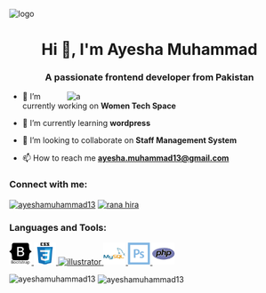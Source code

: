 ![logo](https://github.com/ayeshamuhammad13/ayeshamuhammad13/blob/main/image_2023-10-14_193517297.png)
<h1 align="center">Hi 👋, I'm Ayesha Muhammad</h1>
<h3 align="center">A passionate frontend developer from Pakistan</h3>

<img align ="right" alt ="a" width = "400" src ="https://www.google.com/url?sa=i&url=https%3A%2F%2Fgifdb.com%2Fgif%2Fcoding-girl-animation-fe7t4gejurmtof8v.html&psig=AOvVaw3aSUYNFJaa0LrMEiBLq_pT&ust=1697457411172000&source=images&cd=vfe&opi=89978449&ved=0CBEQjRxqFwoTCMCGjuP_94EDFQAAAAAdAAAAABAZ"  />

- 🔭 I’m currently working on **Women Tech Space**

- 🌱 I’m currently learning **wordpress**

- 👯 I’m looking to collaborate on **Staff Management System**

- 📫 How to reach me **ayesha.muhammad13@gmail.com**

<h3 align="left">Connect with me:</h3>
<p align="left">
<a href="https://linkedin.com/in/ayeshamuhammad13" target="blank"><img align="center" src="https://raw.githubusercontent.com/rahuldkjain/github-profile-readme-generator/master/src/images/icons/Social/linked-in-alt.svg" alt="ayeshamuhammad13" height="30" width="40" /></a>
<a href="https://fb.com/rana hira" target="blank"><img align="center" src="https://raw.githubusercontent.com/rahuldkjain/github-profile-readme-generator/master/src/images/icons/Social/facebook.svg" alt="rana hira" height="30" width="40" /></a>
</p>

<h3 align="left">Languages and Tools:</h3>
<p align="left"> <a href="https://getbootstrap.com" target="_blank" rel="noreferrer"> <img src="https://raw.githubusercontent.com/devicons/devicon/master/icons/bootstrap/bootstrap-plain-wordmark.svg" alt="bootstrap" width="40" height="40"/> </a> <a href="https://www.w3schools.com/css/" target="_blank" rel="noreferrer"> <img src="https://raw.githubusercontent.com/devicons/devicon/master/icons/css3/css3-original-wordmark.svg" alt="css3" width="40" height="40"/> </a> <a href="https://www.adobe.com/in/products/illustrator.html" target="_blank" rel="noreferrer"> <img src="https://www.vectorlogo.zone/logos/adobe_illustrator/adobe_illustrator-icon.svg" alt="illustrator" width="40" height="40"/> </a> <a href="https://www.mysql.com/" target="_blank" rel="noreferrer"> <img src="https://raw.githubusercontent.com/devicons/devicon/master/icons/mysql/mysql-original-wordmark.svg" alt="mysql" width="40" height="40"/> </a> <a href="https://www.photoshop.com/en" target="_blank" rel="noreferrer"> <img src="https://raw.githubusercontent.com/devicons/devicon/master/icons/photoshop/photoshop-line.svg" alt="photoshop" width="40" height="40"/> </a> <a href="https://www.php.net" target="_blank" rel="noreferrer"> <img src="https://raw.githubusercontent.com/devicons/devicon/master/icons/php/php-original.svg" alt="php" width="40" height="40"/> </a> </p>

<p><img align="left" src="https://github-readme-stats.vercel.app/api/top-langs?username=ayeshamuhammad13&show_icons=true&locale=en&layout=compact" alt="ayeshamuhammad13" /></p>

<p>&nbsp;<img align="center" src="https://github-readme-stats.vercel.app/api?username=ayeshamuhammad13&show_icons=true&locale=en" alt="ayeshamuhammad13" /></p>
